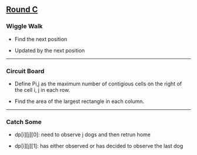 ## [Round C](https://codingcompetitions.withgoogle.com/kickstart/round/0000000000050ff2)

### Wiggle Walk
- Find the next position

- Updated by the next position

---

### Circuit Board
- Define Pi,j as the maximum number of contigious cells on the right of the cell i, j in each row.
   
- Find the area of the largest rectangle in each column.

---

### Catch Some

- dp[i][j][0]: need to observe j dogs and then retrun home

- dp[i][j][1]: has either observed or has decided to observe the last dog
